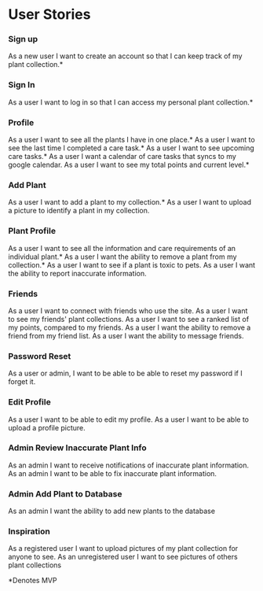 # User Stories

### Sign up

As a new user I want to create an account so that I can keep track of my plant collection.*

### Sign In

As a user I want to log in so that I can access my personal plant collection.*

### Profile

As a user I want to see all the plants I have in one place.*
As a user I want to see the last time I completed a care task.*
As a user I want to see upcoming care tasks.*
As a user I want a calendar of care tasks that syncs to my google calendar.
As a user I want to see my total points and current level.*

### Add Plant

As a user I want to add a plant to my collection.*
As a user I want to upload a picture to identify a plant in my collection.

### Plant Profile

As a user I want to see all the information and care requirements of an individual plant.*
As a user I want the ability to remove a plant from my collection.*
As a user I want to see if a plant is toxic to pets.
As a user I want the ability to report inaccurate information.

### Friends

As a user I want to connect with friends who use the site.
As a user I want to see my friends' plant collections.
As a user I want to see a ranked list of my points, compared to my friends.
As a user I want the ability to remove a friend from my friend list.
As a user I want the ability to message friends.

### Password Reset

As a user or admin, I want to be able to be able to reset my password if I forget it.

### Edit Profile

As a user I want to be able to edit my profile.
As a user I want to be able to upload a profile picture.

### Admin Review Inaccurate Plant Info

As an admin I want to receive notifications of inaccurate plant information.
As an admin I want to be able to fix inaccurate plant information.

### Admin Add Plant to Database

As an admin I want the ability to add new plants to the database

### Inspiration

As a registered user I want to upload pictures of my plant collection for anyone to see.
As an unregistered user I want to see pictures of others plant collections


*Denotes MVP
